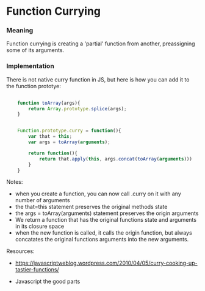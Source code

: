 
# Function Currying

### Meaning

Function currying is creating a 'partial' function from another, preassigning some of its arguments. 

### Implementation

There is not native curry function in JS, but here is how you can add it to the function prototye:

``` javascript
	
	function toArray(args){
		return Array.prototype.splice(args);
	}


	Function.prototype.curry = function(){
		var that = this;
		var args = toArray(arguments);

		return function(){
			return that.apply(this, args.concat(toArray(arguments)))
		}
	}

``` 

Notes:
* when you create a function, you can now call .curry on it with any number of arguments
* the that=this statement preserves the original methods state
* the args = toArray(arguments) statement preserves the origin arguments
* We return a function that has the original functions state and arguments in its closure space
* when the new function is called, it calls the origin function, but always concatates the original functions arguments into the new arguments.

Resources:
* https://javascriptweblog.wordpress.com/2010/04/05/curry-cooking-up-tastier-functions/

* Javascript the good parts